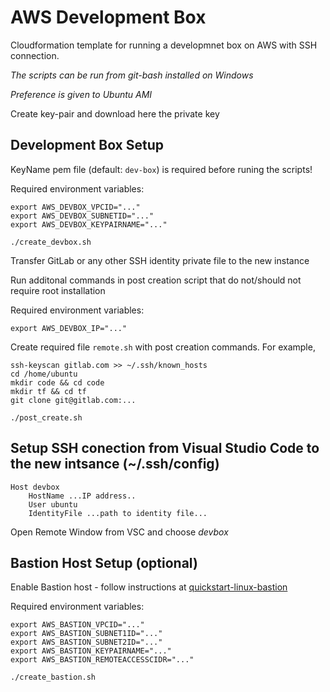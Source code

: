 # AWS Development Box 

Cloudformation template for running a developmnet box on AWS with SSH connection.

*The scripts can be run from git-bash installed on Windows*

*Preference is given to Ubuntu AMI*

Create key-pair and download here the private key

## Development Box Setup
KeyName pem file (default: `dev-box`) is required before runing the scripts!

Required environment variables:
```
export AWS_DEVBOX_VPCID="..."
export AWS_DEVBOX_SUBNETID="..."
export AWS_DEVBOX_KEYPAIRNAME="..."
```
```
./create_devbox.sh
```
Transfer GitLab or any other SSH identity private file to the new instance

Run additonal commands in post creation script that do not/should not require root installation

Required environment variables:
```
export AWS_DEVBOX_IP="..."
```
Create required file `remote.sh` with post creation commands. For example,
```
ssh-keyscan gitlab.com >> ~/.ssh/known_hosts
cd /home/ubuntu
mkdir code && cd code
mkdir tf && cd tf
git clone git@gitlab.com:...
```
```
./post_create.sh
```
## Setup SSH conection from Visual Studio Code to the new intsance (~/.ssh/config)
```
Host devbox
    HostName ...IP address..
    User ubuntu
    IdentityFile ...path to identity file...
```
Open Remote Window from VSC and choose *devbox*

## Bastion Host Setup (optional)
Enable Bastion host - follow instructions at [quickstart-linux-bastion](https://github.com/aws-quickstart/quickstart-linux-bastion)

Required environment variables:
```
export AWS_BASTION_VPCID="..."
export AWS_BASTION_SUBNET1ID="..."
export AWS_BASTION_SUBNET2ID="..."
export AWS_BASTION_KEYPAIRNAME="..."
export AWS_BASTION_REMOTEACCESSCIDR="..."
```
```
./create_bastion.sh
```